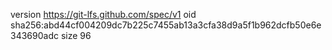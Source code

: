 version https://git-lfs.github.com/spec/v1
oid sha256:abd44cf004209dc7b225c7455ab13a3cfa38d9a5f1b962dcfb50e6e343690adc
size 96

